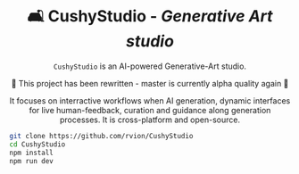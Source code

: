 <div align="center">

# 🛋 CushyStudio - _Generative Art studio_

`CushyStudio` is an AI-powered Generative-Art studio.

🔴 This project has been rewritten - master is currently alpha quality again 🔴

It focuses on interractive workflows when AI generation, dynamic interfaces for live human-feedback, curation
and guidance along generation processes. It is cross-platform and open-source.

</div>

```sh
git clone https://github.com/rvion/CushyStudio
cd CushyStudio
npm install
npm run dev
```
